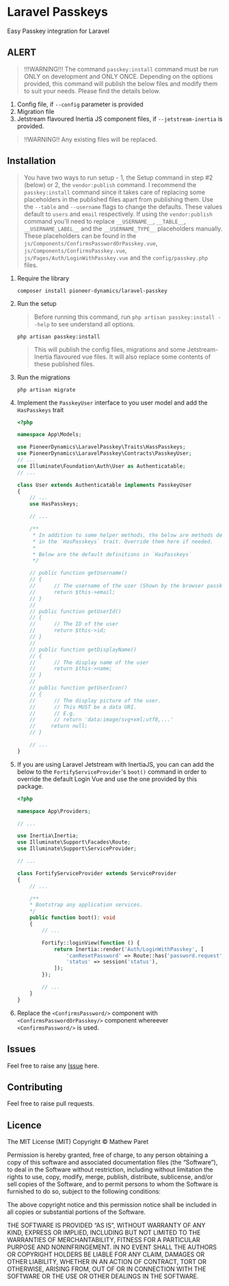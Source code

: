 # Laravel Passkeys

Easy Passkey integration for Laravel

## ALERT

> !!!WARNING!!! The command `passkey:install` command must be run ONLY on development and ONLY ONCE. Depending on the options provided, this command will publish the below files and modify them to suit your needs. Please find the details below.

1. Config file, if `--config` parameter is provided
2. Migration file
3. Jetstream flavoured Inertia JS component files, if `--jetstream-inertia` is provided.

> !!WARNING!! Any existing files will be replaced.


## Installation

> You have two ways to run setup - 1, the Setup command in step #2 (below) or 2, the `vendor:publish` command. I recommend the `passkey:install` command since it takes care of replacing some placeholders in the published files apart from publishing them. Use the `--table` and `--username` flags to change the defaults. These values default to `users` and `email` respectively. If using the `vendor:publish` command you'll need to replace `__USERNAME__`, `__TABLE__`, `__USERNAME_LABEL__` and the `__USERNAME_TYPE__` placeholders manually. These placeholders can be found in the `js/Components/ConfirmsPasswordOrPasskey.vue`, `js/Components/ConfirmsPasskey.vue`, `js/Pages/Auth/LoginWithPasskey.vue` and the `config/passkey.php` files.

1. Require the library

    `composer install pioneer-dynamics/laravel-passkey`

2. Run the setup

    > Before running this command, run `php artisan passkey:install --help` to see understand all options.

    `php artisan passkey:install`

    > This will publish the config files, migrations and some Jetstream-Inertia flavoured vue files. It will also replace some contents of these published files.

3. Run the migrations

    `php artisan migrate`

4. Implement the `PasskeyUser` interface to you user model and add the `HasPasskeys` trait

    ```php
    <?php

    namespace App\Models;

    use PioneerDynamics\LaravelPasskey\Traits\HassPasskeys;
    use PioneerDynamics\LaravelPasskey\Contracts\PasskeyUser;
    // ...
    use Illuminate\Foundation\Auth\User as Authenticatable;
    // ...

    class User extends Authenticatable implements PasskeyUser
    {
        // ...
        use HasPasskeys;

        // ...

        /**
         * In addition to some helper methods, the below are methods defined
         * in the `HasPasskeys` trait. Override them here if needed. 
         * 
         * Below are the default definitions in `HasPasskeys`
         */

        // public function getUsername()
        // {
        //      // The username of the user (Shown by the browser passkey interface)
        //      return $this->email;
        // }
        // 
        // public function getUserId()
        // {
        //      // The ID of the user
        //      return $this->id;
        // }
        // 
        // public function getDisplayName()
        // {
        //      // The display name of the user
        //      return $this->name;
        // }
        // 
        // public function getUserIcon()
        // {
        //      // The display picture of the user.
        //      // This MUST be a data URI.
        //      // E.g.
        //      // return 'data:image/svg+xml;utf8,...'
        //     return null;
        // }

        // ...
    }
    ```

5. If you are using Laravel Jetstream with InertiaJS, you can can add the below to the `FortifyServiceProvider`'s `boot()` command in order to override the default Login Vue and use the one provided by this package. 

    ```php
    <?php

    namespace App\Providers;

    // ...

    use Inertia\Inertia;
    use Illuminate\Support\Facades\Route;
    use Illuminate\Support\ServiceProvider;

    // ...

    class FortifyServiceProvider extends ServiceProvider
    {
        // ...

        /**
        * Bootstrap any application services.
        */
        public function boot(): void
        {
            // ...

            Fortify::loginView(function () {
                return Inertia::render('Auth/LoginWithPasskey', [
                    'canResetPassword' => Route::has('password.request'),
                    'status' => session('status'),
                ]);
            });

            // ...
        }
    }
    ```

6. Replace the `<ConfirmsPassword/>` component with `<ConfirmsPasswordOrPasskey/>` component whereever `<ConfirmsPassword/>` is used.

## Issues

Feel free to raise any [Issue](https://github.com/pioneer-dynamics/laravel-passkey/issues) here.

## Contributing

Feel free to raise pull requests.

## Licence

The MIT License (MIT) Copyright © Mathew Paret

Permission is hereby granted, free of charge, to any person obtaining a copy of this software and associated documentation files (the “Software”), to deal in the Software without restriction, including without limitation the rights to use, copy, modify, merge, publish, distribute, sublicense, and/or sell copies of the Software, and to permit persons to whom the Software is furnished to do so, subject to the following conditions:

The above copyright notice and this permission notice shall be included in all copies or substantial portions of the Software.

THE SOFTWARE IS PROVIDED “AS IS”, WITHOUT WARRANTY OF ANY KIND, EXPRESS OR IMPLIED, INCLUDING BUT NOT LIMITED TO THE WARRANTIES OF MERCHANTABILITY, FITNESS FOR A PARTICULAR PURPOSE AND NONINFRINGEMENT. IN NO EVENT SHALL THE AUTHORS OR COPYRIGHT HOLDERS BE LIABLE FOR ANY CLAIM, DAMAGES OR OTHER LIABILITY, WHETHER IN AN ACTION OF CONTRACT, TORT OR OTHERWISE, ARISING FROM, OUT OF OR IN CONNECTION WITH THE SOFTWARE OR THE USE OR OTHER DEALINGS IN THE SOFTWARE.
